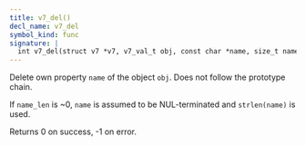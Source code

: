 ```yaml
---
title: v7_del()
decl_name: v7_del
symbol_kind: func
signature: |
  int v7_del(struct v7 *v7, v7_val_t obj, const char *name, size_t name_len);
---
```


Delete own property `name` of the object `obj`. Does not follow the
prototype chain.

If `name_len` is ~0, `name` is assumed to be NUL-terminated and
`strlen(name)` is used.

Returns 0 on success, -1 on error. 

